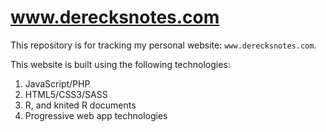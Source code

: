 # www.derecksnotes.com

This repository is for tracking my personal website: `www.derecksnotes.com`. 

This website is built using the following technologies:

1. JavaScript/PHP
1. HTML5/CSS3/SASS
1. R, and knited R documents
1. Progressive web app technologies